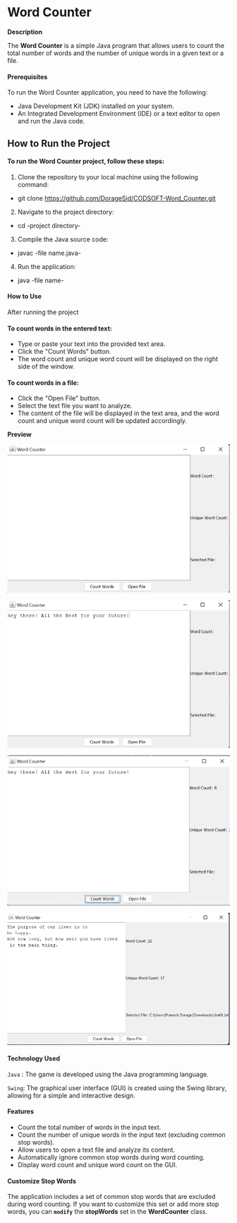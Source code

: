 # Word Counter

**Description**

The **Word Counter** is a simple Java program that allows users to count the total number of words and the number of unique words in a given text or a file.

#### Prerequisites
To run the Word Counter application, you need to have the following:

-  Java Development Kit (JDK) installed on your system.
-  An Integrated Development Environment (IDE) or a text editor to open and run the Java code.

## How to Run the Project
#### To run the Word Counter project, follow these steps:

1. Clone the repository to your local machine using the following command:
  -  git clone https://github.com/DorageSid/CODSOFT-Word_Counter.git
2. Navigate to the project directory:
  -  cd -project directory-
3. Compile the Java source code:
  -  javac -file name.java-
4. Run the application:
  -  java -file name-

#### How to Use
After running the project
#### To count words in the entered text:
-  Type or paste your text into the provided text area.
-  Click the "Count Words" button.
-  The word count and unique word count will be displayed on the right side of the window.

#### To count words in a file:
-  Click the "Open File" button.
-  Select the text file you want to analyze.
-  The content of the file will be displayed in the text area, and the word count and unique word count will be updated accordingly.

**Preview**

![start](https://github.com/DorageSid/CODSOFT-Word_Counter/blob/main/src/images/start.png)

![working](https://github.com/DorageSid/CODSOFT-Word_Counter/blob/main/src/images/manually%20text.png)

![working](https://github.com/DorageSid/CODSOFT-Word_Counter/blob/main/src/images/manually%20text%20after%20count.png)

![start](https://github.com/DorageSid/CODSOFT-Word_Counter/blob/main/src/images/choosing%20file%20%26%20count.png)

#### Technology Used
`Java` : The game is developed using the Java programming language.

`Swing`: The graphical user interface (GUI) is created using the Swing library, allowing for a simple and interactive design.

#### Features

-  Count the total number of words in the input text.
-  Count the number of unique words in the input text (excluding common stop words).
-  Allow users to open a text file and analyze its content.
-  Automatically ignore common stop words during word counting.
-  Display word count and unique word count on the GUI.


#### Customize Stop Words
The application includes a set of common stop words that are excluded during word counting. If you want to customize this set or add more stop words, you can **`modify`**  the **stopWords** set in the **WordCounter** class.
